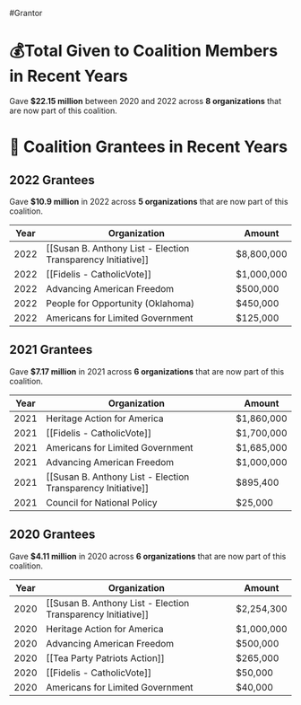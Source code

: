 #Grantor 

# 💰Total Given to Coalition Members in Recent Years

Gave **$22.15 million** between 2020 and 2022 across **8 organizations** that are now part of this coalition.
# 💸 Coalition Grantees in Recent Years

## 2022 Grantees

Gave **$10.9 million** in 2022 across **5 organizations** that are now part of this coalition.

| Year | Organization                                                 | Amount     |
| ---- | ------------------------------------------------------------ | ---------- |
| 2022 | [[Susan B. Anthony List - Election Transparency Initiative]] | $8,800,000 |
| 2022 | [[Fidelis - CatholicVote]]                                   | $1,000,000 |
| 2022 | Advancing American Freedom                                   | $500,000   |
| 2022 | People for Opportunity (Oklahoma)                            | $450,000   |
| 2022 | Americans for Limited Government                             | $125,000   |
## 2021 Grantees

Gave **$7.17 million** in 2021 across **6 organizations** that are now part of this coalition.

| Year | Organization                                                 | Amount     |
| ---- | ------------------------------------------------------------ | ---------- |
| 2021 | Heritage Action for America                                  | $1,860,000 |
| 2021 | [[Fidelis - CatholicVote]]                                   | $1,700,000 |
| 2021 | Americans for Limited Government                             | $1,685,000 |
| 2021 | Advancing American Freedom                                   | $1,000,000 |
| 2021 | [[Susan B. Anthony List - Election Transparency Initiative]] | $895,400   |
| 2021 | Council for National Policy                                  | $25,000    |

## 2020 Grantees

Gave **$4.11 million** in 2020 across **6 organizations** that are now part of this coalition.

| Year | Organization                                                 | Amount     |
| ---- | ------------------------------------------------------------ | ---------- |
| 2020 | [[Susan B. Anthony List - Election Transparency Initiative]] | $2,254,300 |
| 2020 | Heritage Action for America                                  | $1,000,000 |
| 2020 | Advancing American Freedom                                   | $500,000   |
| 2020 | [[Tea Party Patriots Action]]                                | $265,000   |
| 2020 | [[Fidelis - CatholicVote]]                                   | $50,000    |
| 2020 | Americans for Limited Government                             | $40,000    |
